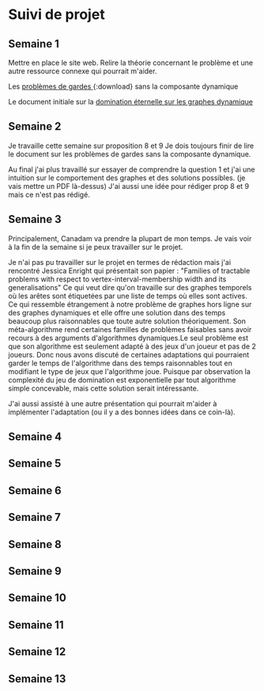 # Suivi de projet

## Semaine 1
Mettre en place le site web. Relire la théorie concernant le problème et une autre ressource connexe qui pourrait m'aider.

Les [ problèmes de gardes ](https://www.researchgate.net/publication/264123208_Protecting_a_Graph_with_Mobile_Guards){:download}
sans la composante dynamique

Le document initiale sur la [ domination éternelle sur les graphes dynamique](UTF-8Eternal_domination_in_dynamic_graphs-2.pdf)

## Semaine 2
Je travaille cette semaine sur proposition 8 et 9 
Je dois toujours finir de lire le document sur les problèmes de gardes sans la composante dynamique.

Au final j'ai plus travaillé sur essayer de comprendre la question 1 et j'ai une intuition sur le comportement des graphes et des solutions possibles. (je vais mettre un PDF là-dessus) J'ai aussi une idée pour rédiger prop 8 et 9 mais ce n'est pas rédigé.
## Semaine 3
Principalement, Canadam va prendre la plupart de mon temps. Je vais voir à la fin de la semaine si je peux travailler sur le projet.

Je n'ai pas pu travailler sur le projet en termes de rédaction mais j'ai rencontré Jessica Enright qui présentait son papier : "Families of tractable problems with respect to
vertex-interval-membership width and its
generalisations" Ce qui veut dire qu'on travaille sur des graphes temporels où les arêtes sont étiquetées par une liste de temps où elles sont actives. Ce qui ressemble étrangement à notre problème de graphes hors ligne sur des graphes dynamiques et elle offre une solution dans des temps beaucoup plus raisonnables que toute autre solution théoriquement. Son méta-algorithme rend certaines familles de problèmes faisables sans avoir recours à des arguments d'algorithmes dynamiques.Le seul problème est que son algorithme est seulement adapté à des jeux d'un joueur et pas de 2 joueurs. Donc nous avons discuté de certaines adaptations qui pourraient garder le temps de l'algorithme dans des temps raisonnables tout en modifiant le type de jeux que l'algorithme joue. Puisque par observation la complexité du jeu de domination est exponentielle par tout algorithme simple concevable, mais cette solution serait intéressante.


J'ai aussi assisté à une autre présentation qui pourrait m'aider à implémenter l'adaptation (ou il y a des bonnes idées dans ce coin-là). 
## Semaine 4

## Semaine 5

## Semaine 6

## Semaine 7

## Semaine 8

## Semaine 9

## Semaine 10

## Semaine 11

## Semaine 12

## Semaine 13
